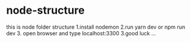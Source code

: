 # node-structure

this is node folder structure
1.install nodemon
2.run yarn dev or npm run dev
3. open browser and type localhost:3300
3.good luck
...
